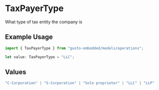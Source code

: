 # TaxPayerType

What type of tax entity the company is

## Example Usage

```typescript
import { TaxPayerType } from "gusto-embedded/models/operations";

let value: TaxPayerType = "LLC";
```

## Values

```typescript
"C-Corporation" | "S-Corporation" | "Sole proprietor" | "LLC" | "LLP" | "Limited partnership" | "Co-ownership" | "Association" | "Trusteeship" | "General partnership" | "Joint venture" | "Non-Profit"
```